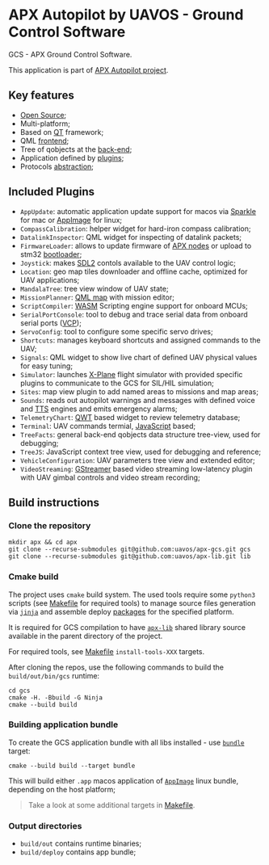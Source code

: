 # APX Autopilot by UAVOS - Ground Control Software

GCS - APX Ground Control Software.

This application is part of [APX Autopilot project](http://docs.uavos.com).

## Key features

 - [Open Source](https://github.com/uavos/apx-gcs/blob/main/LICENSE);
 - Multi-platform;
 - Based on [QT](https://www.qt.io) framework;
 - QML [frontend](https://github.com/uavos/apx-gcs/blob/main/src/main/qml/Apx/Application/GroundControl.qml);
 - Tree of qobjects at the [back-end](https://github.com/uavos/apx-gcs/tree/main/src/lib/ApxCore/Fact);
 - Application defined by [plugins](https://github.com/uavos/apx-gcs/tree/main/src/Plugins);
 - Protocols [abstraction](https://github.com/uavos/apx-gcs/tree/main/src/lib/ApxData/Protocols);

## Included Plugins
 - `AppUpdate`: automatic application update support for macos via [Sparkle](https://sparkle-project.org/) for mac or [AppImage](https://appimage.org) for linux;
 - `CompassCalibration`: helper widget for hard-iron compass calibration;
 - `DatalinkInspector`: QML widget for inspecting of datalink packets;
 - `FirmwareLoader`: allows to update firmware of [APX nodes](http://docs.uavos.com/hw/index.html) or upload to stm32 [bootloader](https://www.st.com/resource/en/application_note/cd00264342-usart-protocol-used-in-the-stm32-bootloader-stmicroelectronics.pdf);
 - `Joystick`: makes [SDL2](https://www.libsdl.org) contols available to the UAV control logic;
 - `Location`: geo map tiles downloader and offline cache, optimized for UAV applications;
 - `MandalaTree`: tree view window of UAV state;
 - `MissionPlanner`: [QML map](https://doc.qt.io/qt-5/qml-qtlocation-map.html) with mission editor;
 - `ScriptCompiler`: [WASM](https://webassembly.org) Scripting engine support for onboard MCUs;
 - `SerialPortConsole`: tool to debug and trace serial data from onboard serial ports ([VCP](http://docs.uavos.com/fw/conf/serial.html));
 - `ServoConfig`: tool to configure some specific servo drives;
 - `Shortcuts`: manages keyboard shortcuts and assigned commands to the UAV;
 - `Signals`: QML widget to show live chart of defined UAV physical values for easy tuning;
 - `Simulator`: launches [X-Plane](https://www.x-plane.com) flight simulator with provided specific plugins to communicate to the GCS for SIL/HIL simulation;
 - `Sites`: map view plugin to add named areas to missions and map areas;
 - `Sounds`: reads out autopilot warnings and messages with defined voice and [TTS](https://en.wikipedia.org/wiki/Speech_synthesis) engines and emits emergency alarms;
 - `TelemetryChart`: [QWT](https://qwt.sourceforge.io) based widget to review telemetry database;
 - `Terminal`: UAV commands termial, [JavaScript](https://wiki.qt.io/JavaScript) based;
 - `TreeFacts`: general back-end qobjects data structure tree-view, used for debugging;
 - `TreeJS`: JavaScript context tree view, used for debugging and reference;
 - `VehicleConfiguration`: UAV parameters tree view and extended editor;
 - `VideoStreaming`: [GStreamer](https://gstreamer.freedesktop.org) based video streaming low-latency plugin with UAV gimbal controls and video stream recording;


## Build instructions

### Clone the repository

```
mkdir apx && cd apx
git clone --recurse-submodules git@github.com:uavos/apx-gcs.git gcs
git clone --recurse-submodules git@github.com:uavos/apx-lib.git lib
```

### Cmake build

The project uses `cmake` build system. The used tools require some `python3` scripts (see [Makefile](https://github.com/uavos/apx-gcs/blob/main/Makefile) for required tools) to manage source files generation via [`jinja`](https://jinja.palletsprojects.com) and assemble deploy [packages](https://github.com/uavos/apx-gcs/blob/main/cmake/apx_gcs_deploy.cmake) for the specified platform.

It is required for GCS compilation to have [`apx-lib`](https://github.com/uavos/apx-lib) shared library source available in the parent directory of the project.

For required tools, see [Makefile](https://github.com/uavos/apx-gcs/blob/main/Makefile) `install-tools-XXX` targets.

After cloning the repos, use the following commands to build the `build/out/bin/gcs` runtime:
```
cd gcs
cmake -H. -Bbuild -G Ninja
cmake --build build
```

### Building application bundle

To create the GCS application bundle with all libs installed - use [`bundle`](https://github.com/uavos/apx-gcs/blob/main/cmake/apx_gcs_deploy.cmake) target:

```
cmake --build build --target bundle
```

This will build either `.app` macos application of [`AppImage`](https://appimage.org) linux bundle, depending on the host platform;

>Take a look at some additional targets in [Makefile](https://github.com/uavos/apx-gcs/blob/main/Makefile).

### Output directories

 - `build/out` contains runtime binaries;
 - `build/deploy` contains app bundle;
